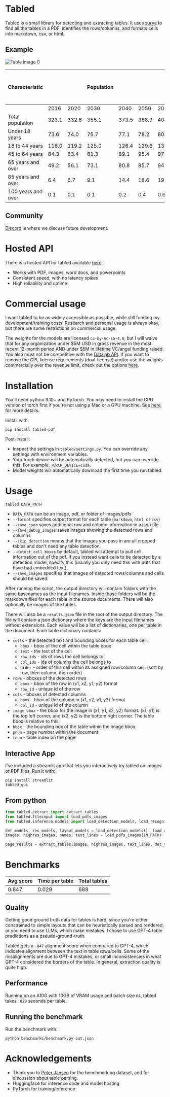 # Tabled

Tabled is a small library for detecting and extracting tables.  It uses [surya](https://www.github.com/VikParuchuri/surya) to find all the tables in a PDF, identifies the rows/columns, and formats cells into markdown, csv, or html.

## Example

![Table image 0](static/images/table_example.png)


| Characteristic     |       |       | Population   |       |       |       | Change from   2016 to 2060   |         |
|--------------------|-------|-------|--------------|-------|-------|-------|------------------------------|---------|
|                    | 2016  | 2020  | 2030         | 2040  | 2050  | 2060  | Number                       | Percent |
| Total population   | 323.1 | 332.6 | 355.1        | 373.5 | 388.9 | 404.5 | 81.4                         | 25.2    |
| Under 18 years     | 73.6  | 74.0  | 75.7         | 77.1  | 78.2  | 80.1  | 6.5                          | 8.8     |
| 18 to 44 years     | 116.0 | 119.2 | 125.0        | 126.4 | 129.6 | 132.7 | 16.7                         | 14.4    |
| 45 to 64 years     | 84.3  | 83.4  | 81.3         | 89.1  | 95.4  | 97.0  | 12.7                         | 15.1    |
| 65 years and over  | 49.2  | 56.1  | 73.1         | 80.8  | 85.7  | 94.7  | 45.4                         | 92.3    |
| 85 years and over  | 6.4   | 6.7   | 9.1          | 14.4  | 18.6  | 19.0  | 12.6                         | 198.1   |
| 100 years and over | 0.1   | 0.1   | 0.1          | 0.2   | 0.4   | 0.6   | 0.5                          | 618.3   |


## Community

[Discord](https://discord.gg//KuZwXNGnfH) is where we discuss future development.

# Hosted API

There is a hosted API for tabled available [here](https://www.datalab.to/):

- Works with PDF, images, word docs, and powerpoints
- Consistent speed, with no latency spikes
- High reliability and uptime

# Commercial usage

I want tabled to be as widely accessible as possible, while still funding my development/training costs. Research and personal usage is always okay, but there are some restrictions on commercial usage.

The weights for the models are licensed `cc-by-nc-sa-4.0`, but I will waive that for any organization under $5M USD in gross revenue in the most recent 12-month period AND under $5M in lifetime VC/angel funding raised. You also must not be competitive with the [Datalab API](https://www.datalab.to/).  If you want to remove the GPL license requirements (dual-license) and/or use the weights commercially over the revenue limit, check out the options [here](https://www.datalab.to).

# Installation

You'll need python 3.10+ and PyTorch. You may need to install the CPU version of torch first if you're not using a Mac or a GPU machine.  See [here](https://pytorch.org/get-started/locally/) for more details.

Install with:

```shell
pip install tabled-pdf
```

Post-install:

- Inspect the settings in `tabled/settings.py`.  You can override any settings with environment variables.
- Your torch device will be automatically detected, but you can override this.  For example, `TORCH_DEVICE=cuda`.
- Model weights will automatically download the first time you run tabled.

# Usage

```shell
tabled DATA_PATH
```

- `DATA_PATH` can be an image, pdf, or folder of images/pdfs
- `--format` specifies output format for each table (`markdown`, `html`, or `csv`)
- `--save_json` saves additional row and column information in a json file
- `--save_debug_images` saves images showing the detected rows and columns
- `--skip_detection` means that the images you pass in are all cropped tables and don't need any table detection.
- `--detect_cell_boxes` by default, tabled will attempt to pull cell information out of the pdf.  If you instead want cells to be detected by a detection model, specify this (usually you only need this with pdfs that have bad embedded text).
- `--save_images` specifies that images of detected rows/columns and cells should be saved.

After running the script, the output directory will contain folders with the same basenames as the input filenames.  Inside those folders will be the markdown files for each table in the source documents.  There will also optionally be images of the tables.

There will also be a `results.json` file in the root of the output directory. The file will contain a json dictionary where the keys are the input filenames without extensions.  Each value will be a list of dictionaries, one per table in the document.  Each table dictionary contains:

- `cells` - the detected text and bounding boxes for each table cell.
  - `bbox` - bbox of the cell within the table bbox
  - `text` - the text of the cell
  - `row_ids` - ids of rows the cell belongs to
  - `col_ids` - ids of columns the cell belongs to
  - `order` - order of this cell within its assigned row/column cell.  (sort by row, then column, then order)
- `rows` - bboxes of the detected rows
  - `bbox` - bbox of the row in (x1, x2, y1, y2) format
  - `row_id` - unique id of the row
- `cols` - bboxes of detected columns
  - `bbox` - bbox of the column in (x1, x2, y1, y2) format
  - `col_id` - unique id of the column
- `image_bbox` - the bbox for the image in (x1, y1, x2, y2) format.  (x1, y1) is the top left corner, and (x2, y2) is the bottom right corner.  The table bbox is relative to this.
- `bbox` - the bounding box of the table within the image bbox.
- `pnum` - page number within the document
- `tnum` - table index on the page

## Interactive App

I've included a streamlit app that lets you interactively try tabled on images or PDF files.  Run it with:

```shell
pip install streamlit
tabled_gui
```

## From python

```python
from tabled.extract import extract_tables
from tabled.fileinput import load_pdfs_images
from tabled.inference.models import load_detection_models, load_recognition_models, load_layout_models

det_models, rec_models, layout_models = load_detection_models(), load_recognition_models(), load_layout_models()
images, highres_images, names, text_lines = load_pdfs_images(IN_PATH)

page_results = extract_tables(images, highres_images, text_lines, det_models, layout_models, rec_models)
```

# Benchmarks

|   Avg score |   Time per table |   Total tables |
|-------------|------------------|----------------|
|       0.847 |            0.029 |            688 |

## Quality

Getting good ground truth data for tables is hard, since you're either constrained to simple layouts that can be heuristically parsed and rendered, or you need to use LLMs, which make mistakes.  I chose to use GPT-4 table predictions as a pseudo-ground-truth.

Tabled gets a `.847` alignment score when compared to GPT-4, which indicates alignment between the text in table rows/cells.  Some of the misalignments are due to GPT-4 mistakes, or small inconsistencies in what GPT-4 considered the borders of the table.  In general, extraction quality is quite high.

## Performance

Running on an A10G with 10GB of VRAM usage and batch size `64`, tabled takes `.029` seconds per table.

## Running the benchmark

Run the benchmark with:

```shell
python benchmarks/benchmark.py out.json
```

# Acknowledgements

- Thank you to [Peter Jansen](https://cognitiveai.org/) for the benchmarking dataset, and for discussion about table parsing.
- Huggingface for inference code and model hosting
- PyTorch for training/inference